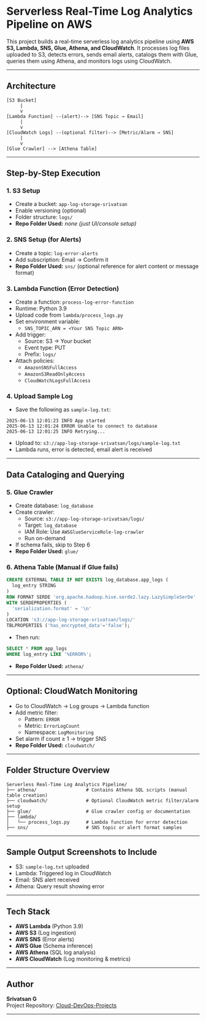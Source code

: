 # Serverless Real-Time Log Analytics Pipeline on AWS

This project builds a real-time serverless log analytics pipeline using **AWS S3, Lambda, SNS, Glue, Athena, and CloudWatch**. It processes log files uploaded to S3, detects errors, sends email alerts, catalogs them with Glue, queries them using Athena, and monitors logs using CloudWatch.

---

## Architecture

```
[S3 Bucket] 
     |
     v
[Lambda Function] --(alert)--> [SNS Topic → Email]
     |
     v
[CloudWatch Logs] --(optional filter)--> [Metric/Alarm → SNS]
     |
     v
[Glue Crawler] --> [Athena Table]
```

---

## Step-by-Step Execution

### 1. S3 Setup
- Create a bucket: `app-log-storage-srivatsan`
- Enable versioning (optional)
- Folder structure: `logs/`
- **Repo Folder Used:** _none (just UI/console setup)_

### 2. SNS Setup (for Alerts)
- Create a topic: `log-error-alerts`
- Add subscription: Email → Confirm it
- **Repo Folder Used:** `sns/` (optional reference for alert content or message format)

### 3. Lambda Function (Error Detection)
- Create a function: `process-log-error-function`
- Runtime: Python 3.9
- Upload code from `lambda/process_logs.py`
- Set environment variable:
  - `SNS_TOPIC_ARN = <Your SNS Topic ARN>`
- Add trigger:
  - Source: S3 → Your bucket
  - Event type: PUT
  - Prefix: `logs/`
- Attach policies:
  - `AmazonSNSFullAccess`
  - `AmazonS3ReadOnlyAccess`
  - `CloudWatchLogsFullAccess`

### 4. Upload Sample Log
- Save the following as `sample-log.txt`:
```plaintext
2025-06-13 12:01:23 INFO App started
2025-06-13 12:01:24 ERROR Unable to connect to database
2025-06-13 12:01:25 INFO Retrying...
```
- Upload to: `s3://app-log-storage-srivatsan/logs/sample-log.txt`
- Lambda runs, error is detected, email alert is received

---

## Data Cataloging and Querying

### 5. Glue Crawler
- Create database: `log_database`
- Create crawler:
  - Source: `s3://app-log-storage-srivatsan/logs/`
  - Target: `log_database`
  - IAM Role: Use `AWSGlueServiceRole-log-crawler`
  - Run on-demand
- If schema fails, skip to Step 6
- **Repo Folder Used:** `glue/`

### 6. Athena Table (Manual if Glue fails)
```sql
CREATE EXTERNAL TABLE IF NOT EXISTS log_database.app_logs (
  log_entry STRING
)
ROW FORMAT SERDE 'org.apache.hadoop.hive.serde2.lazy.LazySimpleSerDe'
WITH SERDEPROPERTIES (
  'serialization.format' = '\n'
)
LOCATION 's3://app-log-storage-srivatsan/logs/'
TBLPROPERTIES ('has_encrypted_data'='false');
```
- Then run:
```sql
SELECT * FROM app_logs
WHERE log_entry LIKE '%ERROR%';
```
- **Repo Folder Used:** `athena/`

---

## Optional: CloudWatch Monitoring
- Go to CloudWatch → Log groups → Lambda function
- Add metric filter:
  - Pattern: `ERROR`
  - Metric: `ErrorLogCount`
  - Namespace: `LogMonitoring`
- Set alarm if count ≥ 1 → trigger SNS
- **Repo Folder Used:** `cloudwatch/`

---

## Folder Structure Overview

```
Serverless Real-Time Log Analytics Pipeline/
├── athena/                  # Contains Athena SQL scripts (manual table creation)
├── cloudwatch/              # Optional CloudWatch metric filter/alarm setup
├── glue/                    # Glue crawler config or documentation
├── lambda/
│   └── process_logs.py      # Lambda function for error detection
├── sns/                     # SNS topic or alert format samples
```

---

## Sample Output Screenshots to Include
- S3: `sample-log.txt` uploaded
- Lambda: Triggered log in CloudWatch
- Email: SNS alert received
- Athena: Query result showing error

---

## Tech Stack
- **AWS Lambda** (Python 3.9)
- **AWS S3** (Log ingestion)
- **AWS SNS** (Error alerts)
- **AWS Glue** (Schema inference)
- **AWS Athena** (SQL log analysis)
- **AWS CloudWatch** (Log monitoring & metrics)

---

## Author
**Srivatsan G**  
Project Repository: [Cloud-DevOps-Projects](https://github.com/vatsan01/Cloud-DevOps-Projects/tree/main/Serverless%20Real-Time%20Log%20Analytics%20Pipeline)

---
